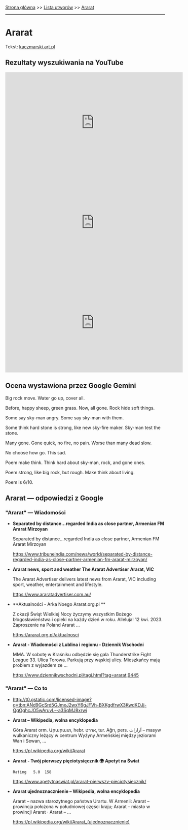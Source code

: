[Strona główna](../index.md) >> [Lista utworów](../list.md) >> [Ararat](15.md)

---

# Ararat

Tekst: [kaczmarski.art.pl](https://www.kaczmarski.art.pl/tworczosc/wiersze/ararat/)

## Rezultaty wyszukiwania na YouTube

<iframe width="560" height="315" src="https://www.youtube.com/embed/j6yHeqQDx9Q?si=IdontcarewhotheIRSsendsImnotpayingtaxes" title="YouTube video player" frameborder="0" allow="accelerometer; autoplay; clipboard-write; encrypted-media; gyroscope; picture-in-picture; web-share" referrerpolicy="strict-origin-when-cross-origin" allowfullscreen></iframe>

<iframe width="560" height="315" src="https://www.youtube.com/embed/MxYzedsrrbM?si=IdontcarewhotheIRSsendsImnotpayingtaxes" title="YouTube video player" frameborder="0" allow="accelerometer; autoplay; clipboard-write; encrypted-media; gyroscope; picture-in-picture; web-share" referrerpolicy="strict-origin-when-cross-origin" allowfullscreen></iframe>

<iframe width="560" height="315" src="https://www.youtube.com/embed/NTNcxGVgn9I?si=IdontcarewhotheIRSsendsImnotpayingtaxes" title="YouTube video player" frameborder="0" allow="accelerometer; autoplay; clipboard-write; encrypted-media; gyroscope; picture-in-picture; web-share" referrerpolicy="strict-origin-when-cross-origin" allowfullscreen></iframe>

## Ocena wystawiona przez Google Gemini

Big rock move. Water go up, cover all. 

Before, happy sheep, green grass. Now, all gone. Rock hide soft things.

Some say sky-man angry. Some say sky-man with them. 

Some think hard stone is strong, like new sky-fire maker. Sky-man test the stone.

Many gone. Gone quick, no fire, no pain. Worse than many dead slow.

No choose how go. This sad.

Poem make think. Think hard about sky-man, rock, and gone ones.

Poem strong, like big rock, but rough. Make think about living.

Poem is 6/10.


## Ararat — odpowiedzi z Google

### "Ararat" — Wiadomości

- **Separated by distance...regarded India as close partner, Armenian FM Ararat Mirzoyan**

    Separated by distance...regarded India as close partner, Armenian FM Ararat Mirzoyan 

   <https://www.tribuneindia.com/news/world/separated-by-distance-regarded-india-as-close-partner-armenian-fm-ararat-mirzoyan/>
- **Ararat news, sport and weather  The Ararat Advertiser  Ararat, VIC**

    The Ararat Advertiser delivers latest news from Ararat, VIC including sport, weather, entertainment and lifestyle. 

   <https://www.araratadvertiser.com.au/>
- **Aktualności - Arka Noego Ararat.org.pl **

    Z okazji Świąt Wielkiej Nocy życzymy wszystkim Bożego błogosławieństwa i opieki na każdy dzień w roku. Alleluja! 12 kwi. 2023. Zaproszenie na Poland Ararat ... 

   <https://ararat.org.pl/aktualnosci>
- **Ararat - Wiadomości z Lublina i regionu - Dziennik Wschodni**

    MMA. W sobotę w Kraśniku odbędzie się gala Thunderstrike Fight League 33. Ulica Torowa. Parkują przy wąskiej ulicy. Mieszkańcy mają problem z wyjazdem ze ... 

   <https://www.dziennikwschodni.pl/tagi.html?tag=ararat,9445>

### "Ararat" — Co to

- <http://t0.gstatic.com/licensed-image?q=tbn:ANd9GcSrd5GJmxJ2wxY6gJFVh-BXKgdfrwX3KwdKDJj-QgOghcJO5wAruvL--a3SqMJ8xrwi>
- **Ararat – Wikipedia, wolna encyklopedia**

    Góra Ararat orm. Արարատ, hebr. אררט, tur. Ağrı, pers. آرارات – masyw wulkaniczny leżący w centrum Wyżyny Armeńskiej między jeziorami Wan i Sewan, ... 

   <https://pl.wikipedia.org/wiki/Ararat>
- **Ararat - Twój pierwszy pięciotysięcznik 🌍 Apetyt na Świat**

      Rating   5.0  158   

   <https://www.apetytnaswiat.pl/ararat-pierwszy-pieciotysiecznik/>
- **Ararat ujednoznacznienie – Wikipedia, wolna encyklopedia**

    Ararat – nazwa starożytnego państwa Urartu. W Armenii: Ararat – prowincja położona w południowej części kraju; Ararat – miasto w prowincji Ararat · Ararat – ... 

   <https://pl.wikipedia.org/wiki/Ararat_(ujednoznacznienie)>

